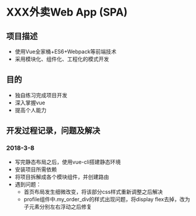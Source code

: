 # XXX外卖Web App (SPA)
## 项目描述
- 使用Vue全家桶+ES6+Webpack等前端技术
- 采用模块化、组件化、工程化的模式开发
## 目的
- 独自练习完成项目开发
- 深入掌握vue
- 提高个人能力

## 开发过程记录，问题及解决
### 2018-3-8
- 写完静态布局之后，使用vue-cli搭建静态环境
- 安装项目所需依赖
- 将项目拆解成各个模块组件，并创建路由
- 遇到问题：
  - 首页布局发生细微改变，将该部分css样式重新调整之后解决
  - profile组件中.my_order_div的样式出现问题，将display flex去掉，改为子元素分别左右浮动之后修复
